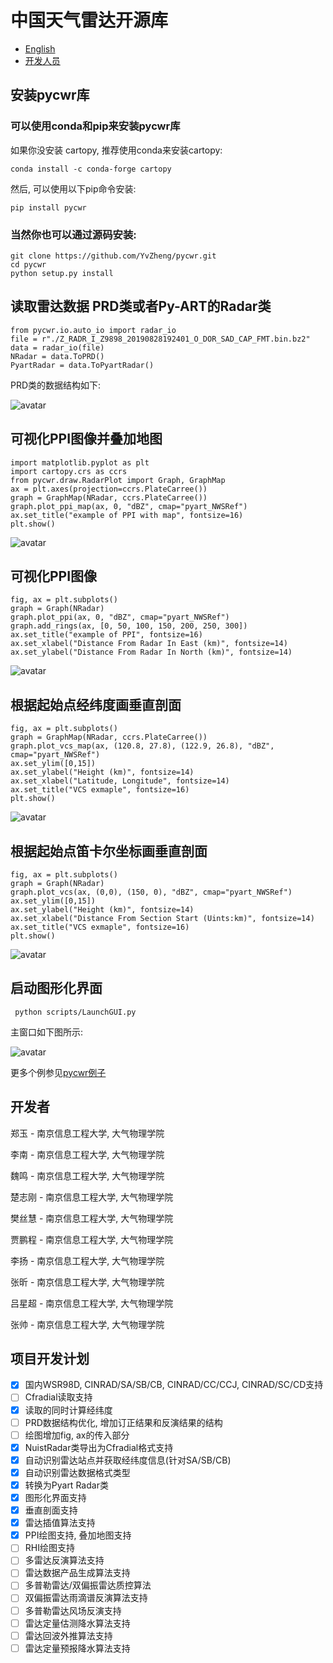 # 中国天气雷达开源库

- [English](README.md)
- [开发人员](CONTRIBUTORS.txt)

安装pycwr库
----------
### 可以使用conda和pip来安装pycwr库

如果你没安装 cartopy, 推荐使用conda来安装cartopy:

```
conda install -c conda-forge cartopy
```
然后, 可以使用以下pip命令安装:
```
pip install pycwr
```

### 当然你也可以通过源码安装:

```
git clone https://github.com/YvZheng/pycwr.git
cd pycwr
python setup.py install    
```

读取雷达数据 PRD类或者Py-ART的Radar类
----------
```
from pycwr.io.auto_io import radar_io 
file = r"./Z_RADR_I_Z9898_20190828192401_O_DOR_SAD_CAP_FMT.bin.bz2"
data = radar_io(file)
NRadar = data.ToPRD()
PyartRadar = data.ToPyartRadar()
```
PRD类的数据结构如下:

![avatar](./examples/PRD_class.png)

可视化PPI图像并叠加地图
----------
```
import matplotlib.pyplot as plt
import cartopy.crs as ccrs
from pycwr.draw.RadarPlot import Graph, GraphMap
ax = plt.axes(projection=ccrs.PlateCarree())
graph = GraphMap(NRadar, ccrs.PlateCarree())
graph.plot_ppi_map(ax, 0, "dBZ", cmap="pyart_NWSRef")
ax.set_title("example of PPI with map", fontsize=16)
plt.show()
```
![avatar](examples/graph_map.png)

可视化PPI图像
----------
```
fig, ax = plt.subplots()
graph = Graph(NRadar)
graph.plot_ppi(ax, 0, "dBZ", cmap="pyart_NWSRef")
graph.add_rings(ax, [0, 50, 100, 150, 200, 250, 300])
ax.set_title("example of PPI", fontsize=16)
ax.set_xlabel("Distance From Radar In East (km)", fontsize=14)
ax.set_ylabel("Distance From Radar In North (km)", fontsize=14)
```
![avatar](examples/graph.png)


根据起始点经纬度画垂直剖面
----------
```
fig, ax = plt.subplots()
graph = GraphMap(NRadar, ccrs.PlateCarree())
graph.plot_vcs_map(ax, (120.8, 27.8), (122.9, 26.8), "dBZ", cmap="pyart_NWSRef")
ax.set_ylim([0,15])
ax.set_ylabel("Height (km)", fontsize=14)
ax.set_xlabel("Latitude, Longitude", fontsize=14)
ax.set_title("VCS exmaple", fontsize=16)
plt.show()
```

![avatar](examples/vcs_map.png)

根据起始点笛卡尔坐标画垂直剖面
----------
```
fig, ax = plt.subplots()
graph = Graph(NRadar)
graph.plot_vcs(ax, (0,0), (150, 0), "dBZ", cmap="pyart_NWSRef")
ax.set_ylim([0,15])
ax.set_ylabel("Height (km)", fontsize=14)
ax.set_xlabel("Distance From Section Start (Uints:km)", fontsize=14)
ax.set_title("VCS exmaple", fontsize=16)
plt.show()
```

![avatar](examples/vcs.png)

启动图形化界面
----------

```
 python scripts/LaunchGUI.py
```

主窗口如下图所示:

![avatar](examples/pycwr.png)

更多个例参见[pycwr例子](./notebooks/pycwr_example.ipynb)

开发者
----------

郑玉 - 南京信息工程大学, 大气物理学院

李南 - 南京信息工程大学, 大气物理学院

魏鸣 - 南京信息工程大学, 大气物理学院

楚志刚 - 南京信息工程大学, 大气物理学院

樊丝慧 - 南京信息工程大学, 大气物理学院

贾鹏程 - 南京信息工程大学, 大气物理学院

李扬 - 南京信息工程大学, 大气物理学院

张昕 - 南京信息工程大学, 大气物理学院

吕星超 - 南京信息工程大学, 大气物理学院

张帅 - 南京信息工程大学, 大气物理学院

项目开发计划
----------

- [x] 国内WSR98D, CINRAD/SA/SB/CB, CINRAD/CC/CCJ, CINRAD/SC/CD支持
- [ ] Cfradial读取支持
- [x] 读取的同时计算经纬度
- [ ] PRD数据结构优化, 增加订正结果和反演结果的结构
- [ ] 绘图增加fig, ax的传入部分
- [x] NuistRadar类导出为Cfradial格式支持
- [x] 自动识别雷达站点并获取经纬度信息(针对SA/SB/CB)
- [x] 自动识别雷达数据格式类型
- [x] 转换为Pyart Radar类
- [x] 图形化界面支持
- [x] 垂直剖面支持
- [x] 雷达插值算法支持
- [x] PPI绘图支持, 叠加地图支持
- [ ] RHI绘图支持
- [ ] 多雷达反演算法支持
- [ ] 雷达数据产品生成算法支持
- [ ] 多普勒雷达/双偏振雷达质控算法
- [ ] 双偏振雷达雨滴谱反演算法支持
- [ ] 多普勒雷达风场反演支持
- [ ] 雷达定量估测降水算法支持
- [ ] 雷达回波外推算法支持
- [ ] 雷达定量预报降水算法支持